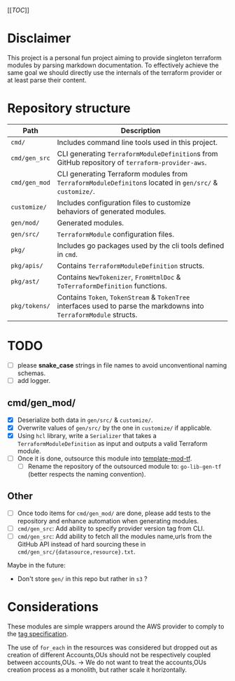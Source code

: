 [[_TOC_]]

# Disclaimer

This project is a personal fun project aiming to provide singleton terraform modules by parsing markdown documentation.
To effectively achieve the same goal we should directly use the internals of the terraform provider or at least parse
their content.

# Repository structure

| Path          | Description                                                                                                          |
|---------------|----------------------------------------------------------------------------------------------------------------------|
| `cmd/`        | Includes command line tools used in this project.                                                                    |
| `cmd/gen_src` | CLI generating `TerraformModuleDefinition`s from GitHub repository of `terraform-provider-aws`.                      |
| `cmd/gen_mod` | CLI generating Terraform modules from `TerraformModuleDefiniton`s located in `gen/src/` & `customize/`.              |
| `customize/`  | Includes configuration files to customize behaviors of generated modules.                                            |
| `gen/mod/`    | Generated modules.                                                                                                   |
| `gen/src/`    | `TerraformModule` configuration files.                                                                               |
| `pkg/`        | Includes go packages used by the cli tools defined in `cmd`.                                                         |
| `pkg/apis/`   | Contains `TerraformModuleDefinition` structs.                                                                        | 
| `pkg/ast/`    | Contains `NewTokenizer`, `FromHtmlDoc` & `ToTerraformDefinition` functions.                                          | 
| `pkg/tokens/` | Contains `Token`, `TokenStream` & `TokenTree` interfaces used to parse the markdowns into `TerraformModule` structs. |


# TODO

- [ ] please **snake_case** strings in file names to avoid unconventional naming schemas.  
- [ ] add logger.

## cmd/gen_mod/
- [x] Deserialize both data in `gen/src/` & `customize/`.
- [x] Overwrite values of `gen/src/` by the one in `customize/` if applicable.
- [x] Using `hcl` library, write a `Serializer` that takes a `TerraformModuleDefinition` as input and outputs a valid
Terraform module.
- [ ] Once it is done, outsource this module into [template-mod-tf](https://gitlab.com/alexandre.mahdhaoui/template-mod-tf).
  - [ ] Rename the repository of the outsourced module to: `go-lib-gen-tf` (better respects the naming convention).

## Other
- [ ] Once todo items for `cmd/gen_mod/` are done, please add tests to the repository and enhance automation when generating modules.
- [ ] `cmd/gen_src`: Add ability to specify provider version tag from CLI.
- [ ] `cmd/gen_src`: Add ability to fetch all the modules name,urls from the GitHub API instead of hard sourcing these in 
`cmd/gen_src/{datasource,resource}.txt`.

Maybe in the future:
- Don't store `gen/` in this repo but rather in `s3` ?

# Considerations

These modules are simple wrappers around the AWS provider to comply to the 
[tag specification](https://gitlab.com/alexandre.mahdhaoui/spec-tag).

The use of `for_each` in the resources was considered but dropped out as creation of different Accounts,OUs should 
not be respectively coupled between accounts,OUs.
-> We do not want to treat the accounts,OUs creation process as a monolith, but rather scale it horizontally. 
